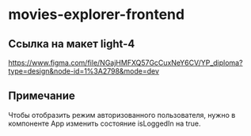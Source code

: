 # movies-explorer-frontend

## Ссылка на макет light-4
https://www.figma.com/file/NGajHMFXQ57GcCuxNeY6CV/YP_diploma?type=design&node-id=1%3A2798&mode=dev

## Примечание
Чтобы отобразить режим авторизованного пользователя, нужно в компоненте App изменить состояние isLoggedIn на true.